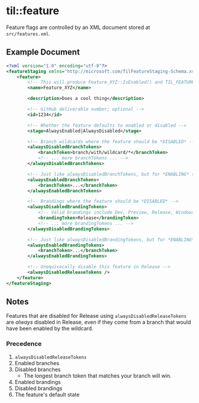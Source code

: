 # til::feature

Feature flags are controlled by an XML document stored at `src/features.xml`.

## Example Document

```xml
<?xml version="1.0" encoding="utf-8"?>
<featureStaging xmlns="http://microsoft.com/TilFeatureStaging-Schema.xsd">
    <feature>
        <!-- This will produce Feature_XYZ::IsEnabled() and TIL_FEATURE_XYZ_ENABLED (preprocessor) -->
        <name>Feature_XYZ</name>

        <description>Does a cool thing</description>

        <!-- GitHub deliverable number; optional -->
        <id>1234</id>

        <!-- Whether the feature defaults to enabled or disabled -->
        <stage>AlwaysEnabled|AlwaysDisabled</stage>

        <!-- Branch wildcards where the feature should be *DISABLED* -->
        <alwaysDisabledBranchTokens>
            <branchToken>branch/with/wildcard/*</branchToken>
            <!-- ... more branchTokens ... -->
        </alwaysDisabledBranchTokens>

        <!-- Just like alwaysDisabledBranchTokens, but for *ENABLING* the feature. -->
        <alwaysEnabledBranchTokens>
            <branchToken>...</branchToken>
        </alwaysEnabledBranchTokens>

        <!-- Brandings where the feature should be *DISABLED* -->
        <alwaysDisabledBrandingTokens>
            <!-- Valid brandings include Dev, Preview, Release, WindowsInbox -->
            <brandingToken>Release</brandingToken>
            <!-- ... more brandingTokens ... -->
        </alwaysDisabledBrandingTokens>

        <!-- Just like alwaysDisabledBrandingTokens, but for *ENABLING* the feature -->
        <alwaysEnabledBrandingTokens>
            <branchToken>...</branchToken>
        </alwaysEnabledBrandingTokens>

        <!-- Unequivocally disable this feature in Release -->
        <alwaysDisabledReleaseTokens />
    </feature>
</featureStaging>
```

## Notes

Features that are disabled for Release using `alwaysDisabledReleaseTokens` are
*always* disabled in Release, even if they come from a branch that would have
been enabled by the wildcard.

### Precedence

1. `alwaysDisabledReleaseTokens`
2. Enabled branches
3. Disabled branches
   * The longest branch token that matches your branch will win.
3. Enabled brandings
4. Disabled brandings
5. The feature's default state
